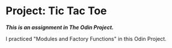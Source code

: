 # Project: Tic Tac Toe

*__This is an assignment in The Odin Project.__*

I practiced "Modules and Factory Functions" in this Odin Project.